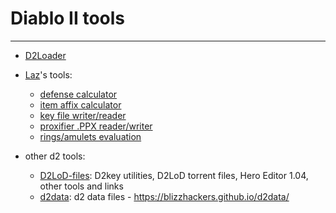 # Diablo II tools

---

* [D2Loader](d2loader/#d2loader)

* [Laz](https://github.com/laztheripper)'s tools:
	* [defense calculator](http://tools.harrogath.com/defcalc.html)
	* [item affix calculator](http://tools.harrogath.com/affixcalc.html)
	* [key file writer/reader](http://tools.harrogath.com/keywriter.html)
	* [proxifier .PPX reader/writer](http://tools.harrogath.com/ppxwriter.html)
	* [rings/amulets evaluation](http://tools.harrogath.com/valuecalc.html)

* other d2 tools:
	* [D2LoD-files](https://github.com/blizzhackers-d2/D2LoD-files): D2key utilities, D2LoD torrent files, Hero Editor 1.04, other tools and links
	* [d2data](https://github.com/blizzhackers/d2data): d2 data files - https://blizzhackers.github.io/d2data/
